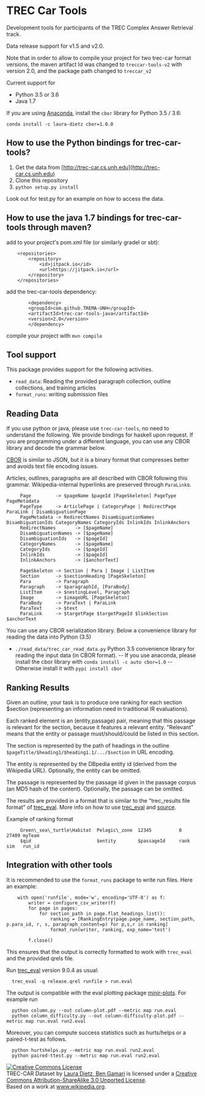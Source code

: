 # TREC Car Tools

Development tools for participants of the TREC Complex Answer Retrieval track.

Data release support for v1.5 and v2.0.

Note that in order to allow to compile your project for two trec-car format versions, the maven artifact Id was changed to `treccar-tools-v2` with version 2.0, and the package path changed to `treccar_v2` 


Current support for
- Python 3.5 or 3.6
- Java 1.7

If you are using [Anaconda](https://www.anaconda.com/), install the `cbor`
library for Python 3.5 / 3.6:
```
conda install -c laura-dietz cbor=1.0.0 
```

## How to use the Python bindings for trec-car-tools?

1. Get the data from [http://trec-car.cs.unh.edu](http://trec-car.cs.unh.edu)
2. Clone this repository
3. `python setup.py install`

Look out for test.py for an example on how to access the data.


## How to use the java 1.7 bindings for trec-car-tools through maven?

add to your project's pom.xml file (or similarly gradel or sbt):

~~~~
    <repositories>
        <repository>
            <id>jitpack.io</id>
            <url>https://jitpack.io</url>
        </repository>
    </repositories>
~~~~

add the trec-car-tools dependency:

~~~~
        <dependency>     
	    <groupId>com.github.TREMA-UNH</groupId>
	    <artifactId>trec-car-tools-java</artifactId>
	    <version>2.0</version>
        </dependency>
~~~~

compile your project with `mvn compile`




## Tool support

This package provides support for the following activities.

- `read_data`:  Reading the provided paragraph collection, outline collections, and training articles
- `format_runs`: writing submission files


## Reading Data

If you use python or java, please use `trec-car-tools`, no need to understand the following.  We provide bindings for haskell upon request.  If you are programming under a different language, you can use any CBOR library and decode the grammar below.

[CBOR](cbor.io) is similar to JSON, but it is a binary format that compresses better and avoids text file encoding issues.

Articles, outlines, paragraphs are all described with CBOR following this grammar. Wikipedia-internal hyperlinks are preserved through `ParaLink`s.


~~~~~
     Page         -> $pageName $pageId [PageSkeleton] PageType PageMetadata
     PageType     -> ArticlePage | CategoryPage | RedirectPage ParaLink | DisambiguationPage
     PageMetadata -> RedirectNames DisambiguationNames DisambiguationIds CategoryNames CategoryIds InlinkIds InlinkAnchors
     RedirectNames       -> [$pageName] 
     DisambiguationNames -> [$pageName] 
     DisambiguationIds   -> [$pageId] 
     CategoryNames       -> [$pageName] 
     CategoryIds         -> [$pageId] 
     InlinkIds           -> [$pageId] 
     InlinkAnchors       -> [$anchorText] 
     
     PageSkeleton -> Section | Para | Image | ListItem
     Section      -> $sectionHeading [PageSkeleton]
     Para         -> Paragraph
     Paragraph    -> $paragraphId, [ParaBody]
     ListItem     -> $nestingLevel, Paragraph
     Image        -> $imageURL [PageSkeleton]
     ParaBody     -> ParaText | ParaLink
     ParaText     -> $text
     ParaLink     -> $targetPage $targetPageId $linkSection $anchorText
~~~~~

You can use any CBOR serialization library. Below a convenience library for reading the data into Python (3.5)

- `./read_data/trec_car_read_data.py` 
Python 3.5 convenience library for reading the input data (in CBOR format).
-- If you use anaconda, please install the cbor library with `conda install -c auto cbor=1.0`
-- Otherwise install it with `pypi install cbor`

## Ranking Results

Given an outline, your task is to produce one ranking for each section $section (representing an information need in traditional IR evaluations).

Each ranked element is an (entity,passage) pair, meaning that this passage is relevant for the section, because it features a relevant entity. "Relevant" means that the entity or passage must/should/could be listed in this section. 

The section is represented by the path of headings in the outline `$pageTitle/$heading1/$heading1.1/.../$section` in URL encoding.

The entity is represented by the DBpedia entity id (derived from the Wikipedia URL). Optionally, the entity can be omitted.

The passage is represented by the passage id given in the passage corpus (an MD5 hash of the content). Optionally, the passage can be omitted.


The results are provided in a format that is similar to the "trec\_results file format" of [trec_eval](http://trec.nist.gov/trec_eval). More info on how to use [trec_eval](http://stackoverflow.com/questions/4275825/how-to-evaluate-a-search-retrieval-engine-using-trec-eval) and [source](https://github.com/usnistgov/trec_eval).

Example of ranking format
~~~~~
     Green\_sea\_turtle\Habitat  Pelagic\_zone  12345          0     27409 myTeam 
     $qid                        $entity        $passageId     rank  sim   run_id 
~~~~~



## Integration with other tools

It is recommended to use the `format_runs` package to write run files. Here an example:


        with open('runfile', mode='w', encoding='UTF-8') as f:
            writer = configure_csv_writer(f)
            for page in pages:
                for section_path in page.flat_headings_list():
                    ranking = [RankingEntry(page.page_name, section_path, p.para_id, r, s, paragraph_content=p) for p,s,r in ranking]
                    format_run(writer, ranking, exp_name='test')

            f.close()

This ensures that the output is correctly formatted to work with `trec_eval` and the provided qrels file.

Run [trec_eval](https://github.com/usnistgov/trec_eval/blob/master/README) version 9.0.4 as usual:

      trec_eval -q release.qrel runfile > run.eval

The output is compatible with the eval plotting package [minir-plots](https://github.com/laura-dietz/minir-plots). For example run

      python column.py --out column-plot.pdf --metric map run.eval
      python column_difficulty.py --out column-difficulty-plot.pdf --metric map run.eval run2.eval

Moreover, you can compute success statistics such as hurts/helps or a paired-t-test as follows.

      python hurtshelps.py --metric map run.eval run2.eval
      python paired-ttest.py --metric map run.eval run2.eval




<a rel="license" href="http://creativecommons.org/licenses/by-sa/3.0/"><img alt="Creative Commons License" style="border-width:0" src="https://i.creativecommons.org/l/by-sa/3.0/88x31.png" /></a><br /><span xmlns:dct="http://purl.org/dc/terms/" href="http://purl.org/dc/dcmitype/Dataset" property="dct:title" rel="dct:type">TREC-CAR Dataset</span> by <a xmlns:cc="http://creativecommons.org/ns#" href="trec-car.cs.unh.edu" property="cc:attributionName" rel="cc:attributionURL">Laura Dietz, Ben Gamari</a> is licensed under a <a rel="license" href="http://creativecommons.org/licenses/by-sa/3.0/">Creative Commons Attribution-ShareAlike 3.0 Unported License</a>.<br />Based on a work at <a xmlns:dct="http://purl.org/dc/terms/" href="www.wikipedia.org" rel="dct:source">www.wikipedia.org</a>.
